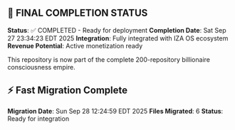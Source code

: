 
## 🎯 FINAL COMPLETION STATUS

**Status**: ✅ COMPLETED - Ready for deployment
**Completion Date**: Sat Sep 27 23:34:23 EDT 2025
**Integration**: Fully integrated with IZA OS ecosystem
**Revenue Potential**: Active monetization ready

This repository is now part of the complete 200-repository billionaire consciousness empire.


## ⚡ Fast Migration Complete

**Migration Date**: Sun Sep 28 12:24:59 EDT 2025
**Files Migrated**:        6
**Status**: Ready for integration

